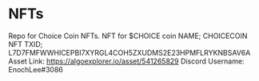 # NFTs
Repo for Choice Coin NFTs.
NFT for $CHOICE coin 
NAME;  CHOICECOIN NFT
TXID; L7D7FMFWWHICEPBI7XYRGL4COH5ZXUDMS2E23HPMFLRYKNBSAV6A
Asset Link: https://algoexplorer.io/asset/541265829
Discord Username: EnochLee#3086